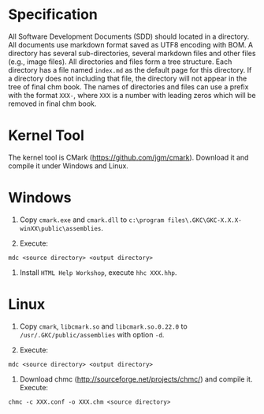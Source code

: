 ﻿<!--
#
# Copyright (c) 2015, Xin YUAN, courses of Zhejiang University
# All rights reserved.
#
# This program is free software; you can redistribute it and/or
# modify it under the terms of the 2-Clause BSD License.
#
# Author contact information:
#   yxxinyuan@zju.edu.cn
#
-->

# Specification

All Software Development Documents (SDD) should located in a directory.
All documents use markdown format saved as UTF8 encoding with BOM.
A directory has several sub-directories, several markdown files and other files (e.g., image files).
All directories and files form a tree structure.
Each directory has a file named `index.md` as the default page for this directory.
If a directory does not including that file, the directory will not appear in the tree of final chm book.
The names of directories and files can use a prefix with the format `XXX-`, where `XXX` is a number with leading zeros which will be removed in final chm book.

# Kernel Tool

The kernel tool is CMark (https://github.com/jgm/cmark).
Download it and compile it under Windows and Linux.

# Windows

1. Copy `cmark.exe` and `cmark.dll` to `c:\program files\.GKC\GKC-X.X.X-winXX\public\assemblies`.

1. Execute:

```
mdc <source directory> <output directory>
```

1. Install `HTML Help Workshop`, execute `hhc XXX.hhp`.

# Linux

1. Copy `cmark`, `libcmark.so` and `libcmark.so.0.22.0` to `/usr/.GKC/public/assemblies` with option `-d`.

1. Execute:

```
mdc <source directory> <output directory>
```

1. Download chmc (http://sourceforge.net/projects/chmc/) and compile it. Execute:

```
chmc -c XXX.conf -o XXX.chm <source directory>
```
